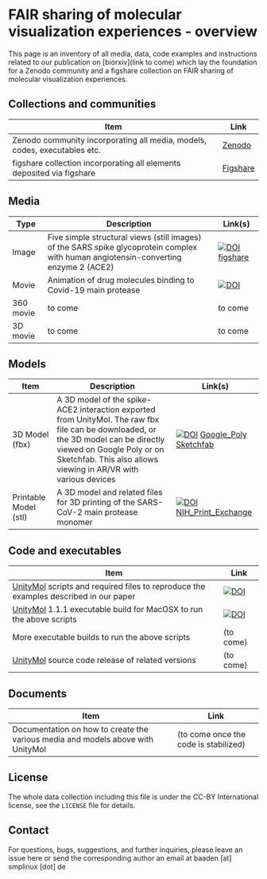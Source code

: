
# FAIR sharing of molecular visualization experiences - overview

This page is an inventory of all media, data, code examples and instructions related to our publication on [biorxiv](link to come) which lay the foundation for a Zenodo community and a figshare collection on FAIR sharing of molecular visualization experiences.

## Collections and communities

Item | Link
------------- | ------------- 
Zenodo community incorporating all media, models, codes, executables etc. | [Zenodo](https://zenodo.org/communities/fair-molvisexp/)
figshare collection incorporating all elements deposited via figshare | [Figshare](https://figshare.com/account/home#/collections/5101400)

## Media

Type | Description  | Link(s) 
------------- | ------------- | ------------- 
Image | Five simple structural views (still images) of the SARS spike glycoprotein complex with human angiotensin-converting enzyme 2 (ACE2)  | [![DOI](https://zenodo.org/badge/DOI/10.5281/zenodo.3999339.svg)](https://doi.org/10.5281/zenodo.3999339) [figshare](https://doi.org/10.6084/m9.figshare.12860024.v1)
Movie | Animation of drug molecules binding to Covid-19 main protease | [![DOI](https://zenodo.org/badge/DOI/10.6084/m9.figshare.12860069.svg)](https://doi.org/10.6084/m9.figshare.12860069)
360 movie | to come | to come
3D movie | to come | to come

## Models

Item | Description | Link(s)
------------- | ------------- | ------------- 
3D Model (fbx)     | A 3D model of the spike-ACE2 interaction exported from UnityMol. The raw fbx file can be downloaded, or the 3D model can be directly viewed on Google Poly or on Sketchfab. This also allows viewing in AR/VR with various devices   | [![DOI](https://zenodo.org/badge/DOI/10.6084/m9.figshare.12866981.v2.svg)](https://doi.org/10.6084/m9.figshare.12866981.v2) [Google_Poly](https://poly.google.com/view/5zsJiglTWbm) [Sketchfab](https://skfb.ly/6UFOw)
Printable Model (stl) | A 3D model and related files for 3D printing of the SARS-CoV-2 main protease monomer | [![DOI](https://zenodo.org/badge/DOI/10.6084/m9.figshare.12867314.svg)](https://doi.org/10.6084/m9.figshare.12867314) [NIH\_Print_Exchange](https://3dprint.nih.gov/discover/3DPX-014787)


## Code and executables

Item  | Link 
------------- | ------------- 
[UnityMol](http://unitymol.sourceforge.net) scripts and required files to reproduce the examples described in our paper     | [![DOI](https://zenodo.org/badge/289968174.svg)](https://zenodo.org/badge/latestdoi/289968174) 
[UnityMol](http://unitymol.sourceforge.net) 1.1.1 executable build for MacOSX to run the above scripts | [![DOI](https://zenodo.org/badge/DOI/10.6084/m9.figshare.12866804.svg)](https://doi.org/10.6084/m9.figshare.12866804)
More executable builds to run the above scripts | (to come)
[UnityMol](http://unitymol.sourceforge.net) source code release of related versions | (to come)


## Documents

Item  | Link 
------------- | ------------- 
Documentation on how to create the various media and models above with UnityMol | (to come once the code is stabilized)

## License

The whole data collection including this file is under the CC-BY International license, see the `LICENSE` file for details.

## Contact

For questions, bugs, suggestions, and further inquiries, please leave an issue here or send the corresponding author an email at baaden [at] smplinux [dot] de
